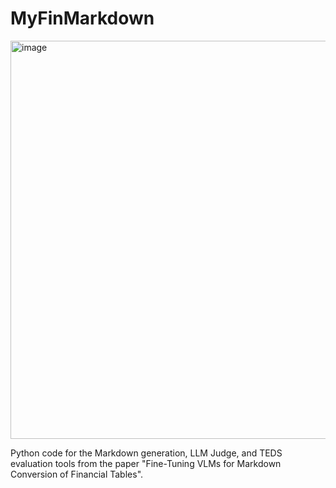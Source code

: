 # MyFinMarkdown

<img width="1563" height="637" alt="image" src="https://github.com/user-attachments/assets/c8c3897e-1b09-4054-8cd0-cdeb3e2a0200" />


Python code for the Markdown generation, LLM Judge, and TEDS evaluation tools from the paper "Fine-Tuning VLMs for Markdown Conversion of Financial Tables".
